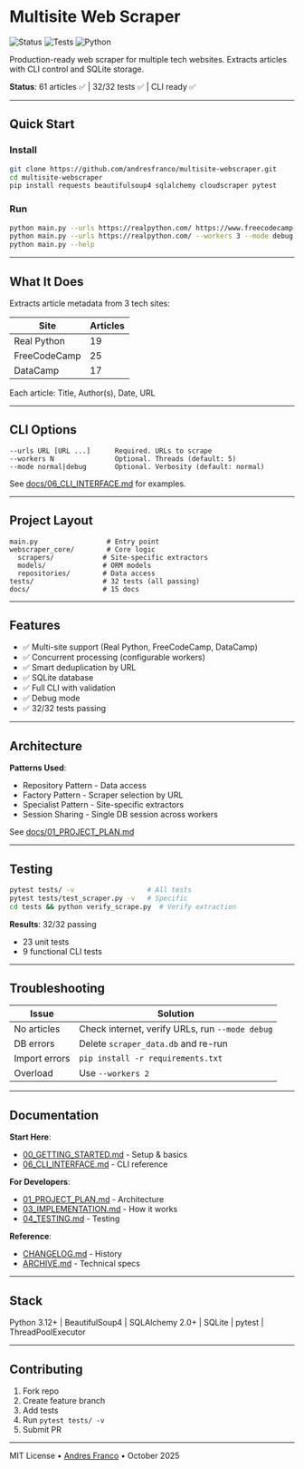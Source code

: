 # Multisite Web Scraper

![Status](https://img.shields.io/badge/status-production%20ready-brightgreen)
![Tests](https://img.shields.io/badge/tests-32%2F32%20passing-brightgreen)
![Python](https://img.shields.io/badge/python-3.12%2B-blue)

Production-ready web scraper for multiple tech websites. Extracts articles with CLI control and SQLite storage.

**Status**: 61 articles ✅ | 32/32 tests ✅ | CLI ready ✅

---

## Quick Start

### Install
```bash
git clone https://github.com/andresfranco/multisite-webscraper.git
cd multisite-webscraper
pip install requests beautifulsoup4 sqlalchemy cloudscraper pytest
```

### Run
```bash
python main.py --urls https://realpython.com/ https://www.freecodecamp.org/news https://www.datacamp.com/blog
python main.py --urls https://realpython.com/ --workers 3 --mode debug
python main.py --help
```

---

## What It Does

Extracts article metadata from 3 tech sites:

| Site | Articles |
|------|----------|
| Real Python | 19 |
| FreeCodeCamp | 25 |
| DataCamp | 17 |

Each article: Title, Author(s), Date, URL

---

## CLI Options

```
--urls URL [URL ...]      Required. URLs to scrape
--workers N               Optional. Threads (default: 5)
--mode normal|debug       Optional. Verbosity (default: normal)
```

See [docs/06_CLI_INTERFACE.md](docs/06_CLI_INTERFACE.md) for examples.

---

## Project Layout

```
main.py                 # Entry point
webscraper_core/        # Core logic
  scrapers/            # Site-specific extractors
  models/              # ORM models
  repositories/        # Data access
tests/                 # 32 tests (all passing)
docs/                  # 15 docs
```

---

## Features

- ✅ Multi-site support (Real Python, FreeCodeCamp, DataCamp)
- ✅ Concurrent processing (configurable workers)
- ✅ Smart deduplication by URL
- ✅ SQLite database
- ✅ Full CLI with validation
- ✅ Debug mode
- ✅ 32/32 tests passing

---

## Architecture

**Patterns Used**:
- Repository Pattern - Data access
- Factory Pattern - Scraper selection by URL
- Specialist Pattern - Site-specific extractors
- Session Sharing - Single DB session across workers

See [docs/01_PROJECT_PLAN.md](docs/01_PROJECT_PLAN.md)

---

## Testing

```bash
pytest tests/ -v                  # All tests
pytest tests/test_scraper.py -v   # Specific
cd tests && python verify_scrape.py  # Verify extraction
```

**Results**: 32/32 passing
- 23 unit tests
- 9 functional CLI tests

---

## Troubleshooting

| Issue | Solution |
|-------|----------|
| No articles | Check internet, verify URLs, run `--mode debug` |
| DB errors | Delete `scraper_data.db` and re-run |
| Import errors | `pip install -r requirements.txt` |
| Overload | Use `--workers 2` |

---

## Documentation

**Start Here**:
- [00_GETTING_STARTED.md](docs/00_GETTING_STARTED.md) - Setup & basics
- [06_CLI_INTERFACE.md](docs/06_CLI_INTERFACE.md) - CLI reference

**For Developers**:
- [01_PROJECT_PLAN.md](docs/01_PROJECT_PLAN.md) - Architecture
- [03_IMPLEMENTATION.md](docs/03_IMPLEMENTATION.md) - How it works
- [04_TESTING.md](docs/04_TESTING.md) - Testing

**Reference**:
- [CHANGELOG.md](docs/CHANGELOG.md) - History
- [ARCHIVE.md](docs/ARCHIVE.md) - Technical specs

---

## Stack

Python 3.12+ | BeautifulSoup4 | SQLAlchemy 2.0+ | SQLite | pytest | ThreadPoolExecutor

---

## Contributing

1. Fork repo
2. Create feature branch
3. Add tests
4. Run `pytest tests/ -v`
5. Submit PR

---

MIT License • [Andres Franco](https://github.com/andresfranco) • October 2025
